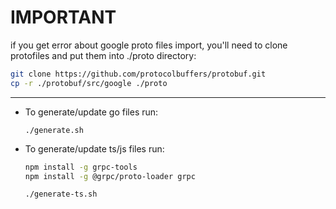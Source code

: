 # IMPORTANT
if you get error about google proto files import, you'll need to clone protofiles and put them into ./proto directory:
```sh
git clone https://github.com/protocolbuffers/protobuf.git
cp -r ./protobuf/src/google ./proto
```

---

- To generate/update go files run:
    ```shell script
    ./generate.sh
    ```

- To generate/update ts/js files run:
    ```sh
    npm install -g grpc-tools
    npm install -g @grpc/proto-loader grpc
    ```
    ```sh
    ./generate-ts.sh
    ```
